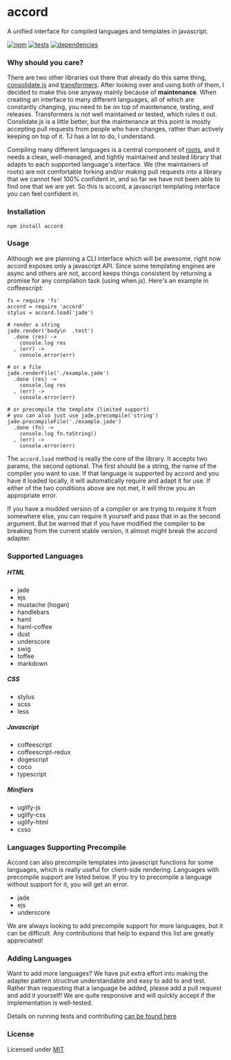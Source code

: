 accord
======

A unified interface for compiled languages and templates in javascript.

[![npm](https://badge.fury.io/js/accord.png)](http://badge.fury.io/js/accord)
[![tests](https://travis-ci.org/jenius/accord.png?branch=master)](https://travis-ci.org/jenius/accord)
[![dependencies](https://david-dm.org/jenius/accord.png)](https://david-dm.org/jenius/accord)

### Why should you care?

There are two other libraries out there that already do this same thing, [consolidate.js](https://github.com/visionmedia/consolidate.js) and [transformers](https://github.com/ForbesLindesay/transformers). After looking over and using both of them, I decided to make this one anyway mainly because of **maintenance**. When creating an interface to many different languages, all of which are constantly changing, you need to be on top of maintenance, testing, and releases. Transformers is not well maintained or tested, which rules it out. Conslidate.js is a little better, but the maintenance at this point is mostly accepting pull requests from people who have changes, rather than actively keeping on top of it. TJ has a lot to do, I understand.

Compiling many different languages is a central component of [roots](http://roots.cx), and it needs a clean, well-managed, and tightly maintained and tested library that adapts to each supported language's interface. We (the maintainers of roots) are not comfortable forking and/or making pull requests into a library that we cannot feel 100% confident in, and so far we have not been able to find one that we are yet. So this is accord, a javascript templating interface you can feel confident in.

### Installation

`npm install accord`

### Usage

Although we are planning a CLI interface which will be awesome, right now accord exposes only a javascript API. Since some templating engines are async and others are not, accord keeps things consistent by returning a promise for any compilation task (using when.js). Here's an example in coffeescript:

```
fs = require 'fs'
accord = require 'accord'
stylus = accord.load('jade')

# render a string
jade.render('body\n  .test')
  .done (res) ->
    console.log res
  , (err) ->
    console.error(err)

# or a file
jade.renderFile('./example.jade')
  .done (res) ->
    console.log res
  , (err) ->
    console.error(err)

# or precompile the template (limited support)
# you can also just use jade.precompile('string')
jade.precompileFile('./example.jade')
  .done (fn) ->
    console.log fn.toString()
  , (err) ->
    console.error(err)

```

The `accord.load` method is really the core of the library. It accepts two params, the second optional. The first should be a string, the name of the compiler you want to use. If that language is supported by accord and you have it loaded locally, it will automatically require and adapt it for use. If either of the two conditions above are not met, it will throw you an appropriate error.

If you have a modded version of a compiler or are trying to require it from somewhere else, you can require it yourself and pass that in as the second argument. But be warned that if you have modified the compiler to be breaking from the current stable version, it almost might break the accord adapter.

### Supported Languages

##### HTML
- jade
- ejs
- mustache (hogan)
- handlebars
- haml
- haml-coffee
- dust
- underscore
- swig
- toffee
- markdown

##### CSS
- stylus
- scss
- less

##### Javascript
- coffeescript
- coffeescript-redux
- dogescript
- coco
- typescript

##### Minifiers
- uglify-js
- uglify-css
- uglify-html
- csso

### Languages Supporting Precompile

Accord can also precompile templates into javascript functions for some languages, which is really useful for client-side rendering. Languages with precompile support are listed below. If you try to precompile a language without support for it, you will get an error.

- jade
- ejs
- underscore

We are always looking to add precompile support for more languages, but it can be difficult. Any contributions that help to expand this list are greatly appreciated!

### Adding Languages

Want to add more languages? We have put extra effort into making the adapter pattern structrue understandable and easy to add to and test. Rather than requesting that a language be added, please add a pull request and add it yourself! We are quite responsive and will quickly accept if the implementation is well-tested.

Details on running tests and contributing [can be found here](contributing.md)

### License

Licensed under [MIT](license.md)
